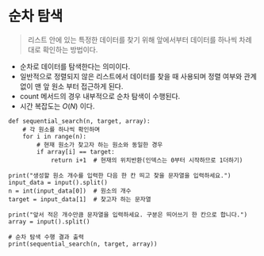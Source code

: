 # 순차 탐색

> 리스트 안에 있는 특정한 데이터를 찾기 위해 앞에서부터 데이터를 하나씩 차례대로 확인하는 방법이다.

* 순차로 데이터를 탐색한다는 의미이다.
* 일반적으로 정렬되지 않은 리스트에서 데이터를 찾을 때 사용되며 정렬 여부와 관계없이 맨 앞 원소 부터 접근하게 된다.
* count 메서드의 경우 내부적으로 순차 탐색이 수행된다. 
* 시간 복잡도는 $O(N)$ 이다.

~~~
def sequential_search(n, target, array):
    # 각 원소를 하나씩 확인하며
    for i in range(n):
        # 현재 원소가 찾고자 하는 원소와 동일한 경우
        if array[i] == target:
            return i+1  # 현재의 위치반환(인덱스는 0부터 시작하므로 1더하기)

print("생성할 원소 개수를 입력한 다음 한 칸 띄고 찾을 문자열을 입력하세요.")
input_data = input().split()
n = int(input_data[0])  # 원소의 개수
target = input_data[1]  # 찾고자 하는 문자열

print("앞서 적은 개수만큼 문자열을 입력하세요. 구분은 띄어쓰기 한 칸으로 합니다.")
array = input().split()

# 순차 탐색 수행 결과 출력
print(sequential_search(n, target, array))
~~~